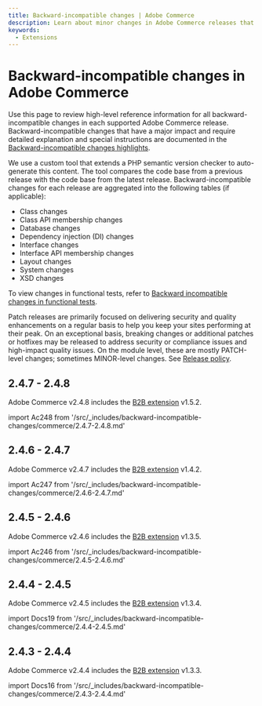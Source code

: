 ```yaml
---
title: Backward-incompatible changes | Adobe Commerce
description: Learn about minor changes in Adobe Commerce releases that may require you to update your extension.
keywords:
  - Extensions
---
```


# Backward-incompatible changes in Adobe Commerce

Use this page to review high-level reference information for all backward-incompatible changes in each supported Adobe Commerce release. Backward-incompatible changes that have a major impact and require detailed explanation and special instructions are documented in the [Backward-incompatible changes highlights](index.md).

We use a custom tool that extends a PHP semantic version checker to auto-generate this content. The tool compares the code base from a previous release with the code base from the latest release. Backward-incompatible changes for each release are aggregated into the following tables (if applicable):

-  Class changes
-  Class API membership changes
-  Database changes
-  Dependency injection (DI) changes
-  Interface changes
-  Interface API membership changes
-  Layout changes
-  System changes
-  XSD changes

To view changes in functional tests, refer to [Backward incompatible changes in functional tests](https://developer.adobe.com/commerce/testing/functional-testing-framework/backward-incompatible-changes/).

<InlineAlert variant="info" slots="text"/>

Patch releases are primarily focused on delivering security and quality enhancements on a regular basis to help you keep your sites performing at their peak. On an exceptional basis, breaking changes or additional patches or hotfixes may be released to address security or compliance issues and high-impact quality issues. On the module level, these are mostly PATCH-level changes; sometimes MINOR-level changes. See [Release policy](https://experienceleague.adobe.com/en/docs/commerce-operations/release/planning/versioning-policy).

## 2.4.7 - 2.4.8

Adobe Commerce v2.4.8 includes the [B2B extension][] v1.5.2.

import Ac248 from '/src/_includes/backward-incompatible-changes/commerce/2.4.7-2.4.8.md'

<Ac248 />

## 2.4.6 - 2.4.7

Adobe Commerce v2.4.7 includes the [B2B extension][] v1.4.2.

import Ac247 from '/src/_includes/backward-incompatible-changes/commerce/2.4.6-2.4.7.md'

<Ac247 />

## 2.4.5 - 2.4.6

Adobe Commerce v2.4.6 includes the [B2B extension][] v1.3.5.

import Ac246 from '/src/_includes/backward-incompatible-changes/commerce/2.4.5-2.4.6.md'

<Ac246 />

## 2.4.4 - 2.4.5

Adobe Commerce v2.4.5 includes the [B2B extension][] v1.3.4.

import Docs19 from '/src/_includes/backward-incompatible-changes/commerce/2.4.4-2.4.5.md'

<Docs19 />

## 2.4.3 - 2.4.4

Adobe Commerce v2.4.4 includes the [B2B extension][] v1.3.3.

import Docs16 from '/src/_includes/backward-incompatible-changes/commerce/2.4.3-2.4.4.md'

<Docs16 />

<!-- Links -->
[B2B extension]: https://experienceleague.adobe.com/en/docs/commerce-admin/b2b/reference/backward-incompatible-changes
